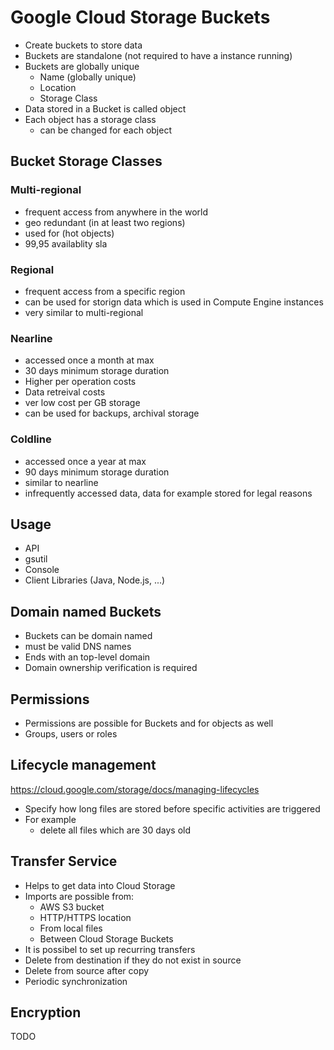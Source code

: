 # Google Cloud Storage Buckets

- Create buckets to store data
- Buckets are standalone (not required to have a instance running)
- Buckets are globally unique
  - Name (globally unique)
  - Location
  - Storage Class
- Data stored in a Bucket is called object
- Each object has a storage class 
  - can be changed for each object

## Bucket Storage Classes

### Multi-regional

* frequent access from anywhere in the world
* geo redundant (in at least two regions)
* used for (hot objects)
* 99,95 availablity sla

### Regional

* frequent access from a specific region
* can be used for storign data which is used in Compute Engine instances
* very similar to multi-regional

### Nearline

* accessed once a month at max
* 30 days minimum storage duration
* Higher per operation costs
* Data retreival costs
* ver low cost per GB storage
* can be used for backups, archival storage

### Coldline

* accessed once a year at max
* 90 days minimum storage duration
* similar to nearline
* infrequently accessed data, data for example stored for legal reasons



## Usage

* API
* gsutil
* Console
* Client Libraries (Java, Node.js, ...)

## Domain named Buckets

* Buckets can be domain named
* must be valid DNS names 
* Ends with an top-level domain
* Domain ownership verification is required

## Permissions 

* Permissions are possible for Buckets and for objects as well
* Groups, users or roles

## Lifecycle management

https://cloud.google.com/storage/docs/managing-lifecycles

* Specify how long files are stored before specific activities are triggered
* For example 
  * delete all files which are 30 days old

## Transfer Service

* Helps to get data into Cloud Storage
* Imports are possible from:
  * AWS S3 bucket
  * HTTP/HTTPS location
  * From local files
  * Between Cloud Storage Buckets
* It is possibel to set up recurring transfers
* Delete from destination if they do not exist in source
* Delete from source after copy
* Periodic synchronization



## Encryption

TODO